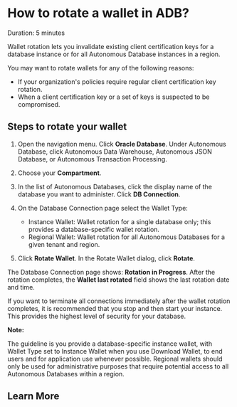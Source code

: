 # How to rotate a wallet in ADB?
Duration: 5 minutes

Wallet rotation lets you invalidate existing client certification keys for a database instance or for all Autonomous Database instances in a region.

You may want to rotate wallets for any of the following reasons:

  * If your organization's policies require regular client certification key rotation.
  * When a client certification key or a set of keys is suspected to be compromised.

## Steps to rotate your wallet
1. Open the navigation menu. Click **Oracle Database**. Under Autonomous Database, click Autonomous Data Warehouse, Autonomous JSON Database, or Autonomous Transaction Processing.
2. Choose your **Compartment**.
3. In the list of Autonomous Databases, click the display name of the database you want to administer. Click **DB Connection**.
4. On the Database Connection page select the Wallet Type:

    * Instance Wallet: Wallet rotation for a single database only; this provides a database-specific wallet rotation.
    * Regional Wallet: Wallet rotation for all Autonomous Databases for a given tenant and region.
5. Click **Rotate Wallet**. In the Rotate Wallet dialog, click **Rotate**.

The Database Connection page shows: **Rotation in Progress**. After the rotation completes, the **Wallet last rotated** field shows the last rotation date and time.

If you want to terminate all connections immediately after the wallet rotation completes, it is recommended that you stop and then start your instance. This provides the highest level of security for your database.

**Note:**

The guideline is you provide a database-specific instance wallet, with Wallet Type set to Instance Wallet when you use Download Wallet, to end users and for application use whenever possible. Regional wallets should only be used for administrative purposes that require potential access to all Autonomous Databases within a region.

## Learn More
